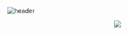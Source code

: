 ![header](https://capsule-render.vercel.app/api?type=waving&color=gradient&height=256&section=header&text=StarProxima&fontSize=75&animation=twinkling&fontAlignY=36&desc=Software%20Engineer,%20Flutter-developer&descAlignY=56)


<p align="center">
  <img src="https://streak-stats.demolab.com?user=StarProxima&theme=github-dark-blue&hide_border=true&mode=weekly"></img>
</p>
